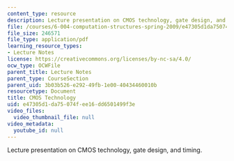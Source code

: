 ```yaml
---
content_type: resource
description: Lecture presentation on CMOS technology, gate design, and timing.
file: /courses/6-004-computation-structures-spring-2009/e47305d1da75074fee16dd6501499f3e_MIT6_004s09_lec03.pdf
file_size: 246571
file_type: application/pdf
learning_resource_types:
- Lecture Notes
license: https://creativecommons.org/licenses/by-nc-sa/4.0/
ocw_type: OCWFile
parent_title: Lecture Notes
parent_type: CourseSection
parent_uid: 3b03b526-e292-49fb-1e00-40434460010b
resourcetype: Document
title: CMOS Technology
uid: e47305d1-da75-074f-ee16-dd6501499f3e
video_files:
  video_thumbnail_file: null
video_metadata:
  youtube_id: null
---
```

Lecture presentation on CMOS technology, gate design, and timing.